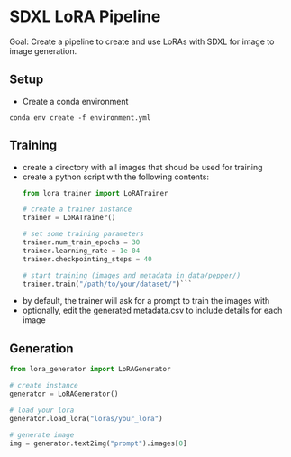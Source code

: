 # SDXL LoRA Pipeline

Goal: Create a pipeline to create and use LoRAs with SDXL for image to image generation.

## Setup
- Create a conda environment
```
conda env create -f environment.yml
```

## Training
- create a directory with all images that shoud be used for training
- create a python script with the following contents:
  ```python
  from lora_trainer import LoRATrainer

  # create a trainer instance
  trainer = LoRATrainer()
  
  # set some training parameters
  trainer.num_train_epochs = 30
  trainer.learning_rate = 1e-04
  trainer.checkpointing_steps = 40
  
  # start training (images and metadata in data/pepper/)
  trainer.train("/path/to/your/dataset/")```
- by default, the trainer will ask for a prompt to train the images with
- optionally, edit the generated metadata.csv to include details for each image

## Generation
```python
from lora_generator import LoRAGenerator

# create instance
generator = LoRAGenerator()

# load your lora
generator.load_lora("loras/your_lora")

# generate image
img = generator.text2img("prompt").images[0]
```

